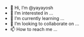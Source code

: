 - 👋 Hi, I’m @yayayosh
- 👀 I’m interested in ...
- 🌱 I’m currently learning ...
- 💞️ I’m looking to collaborate on ...
- 📫 How to reach me ...

<!---
yayayosh/yayayosh is a ✨ special ✨ repository because its `README.md` (this file) appears on your GitHub profile.
You can click the Preview link to take a look at your changes.
--->
